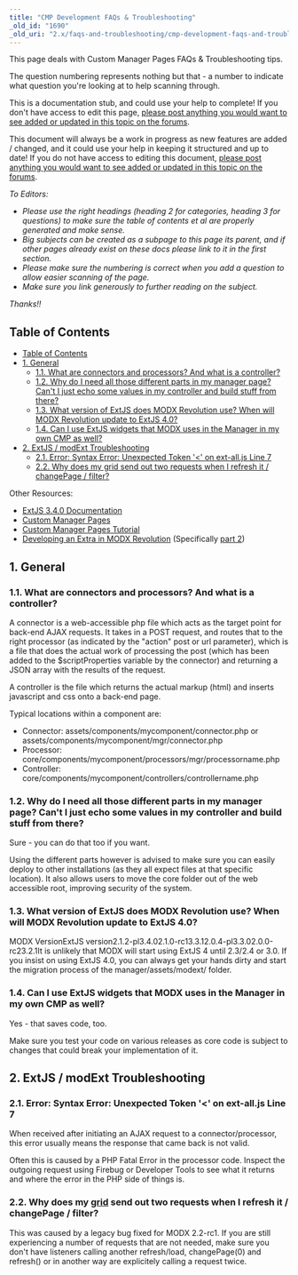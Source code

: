 ```yaml
---
title: "CMP Development FAQs & Troubleshooting"
_old_id: "1690"
_old_uri: "2.x/faqs-and-troubleshooting/cmp-development-faqs-and-troubleshooting"
---
```


This page deals with Custom Manager Pages FAQs & Troubleshooting tips.

The question numbering represents nothing but that - a number to indicate what question you're looking at to help scanning through.

This is a documentation stub, and could use your help to complete! If you don't have access to edit this page, [please post anything you would want to see added or updated in this topic on the forums](http://forums.modx.com/thread/72123/faqs-troubleshooting-on-the-rtfm).

This document will always be a work in progress as new features are added / changed, and it could use your help in keeping it structured and up to date! If you do not have access to editing this document, [please post anything you would want to see added or updated in this topic on the forums](http://forums.modx.com/thread/72123/faqs-troubleshooting-on-the-rtfm).

_To Editors:_

- _Please use the right headings (heading 2 for categories, heading 3 for questions) to make sure the table of contents et al are properly generated and make sense._
- _Big subjects can be created as a subpage to this page its parent, and if other pages already exist on these docs please link to it in the first section._
- _Please make sure the numbering is correct when you add a question to allow easier scanning of the page._
- _Make sure you link generously to further reading on the subject._

_Thanks!!_



## Table of Contents

- [Table of Contents](#CMPDevelopmentFAQs%26Troubleshooting-TableofContents)
- [1. General](#CMPDevelopmentFAQs%26Troubleshooting-1.General)
  - [1.1. What are connectors and processors? And what is a controller?](#CMPDevelopmentFAQs%26Troubleshooting-1.1.Whatareconnectorsandprocessors%3FAndwhatisacontroller%3F)
  - [1.2. Why do I need all those different parts in my manager page? Can't I just echo some values in my controller and build stuff from there?](#CMPDevelopmentFAQs%26Troubleshooting-1.2.WhydoIneedallthosedifferentpartsinmymanagerpage%3FCan%27tIjustechosomevaluesinmycontrollerandbuildstufffromthere%3F)
  - [1.3. What version of ExtJS does MODX Revolution use? When will MODX Revolution update to ExtJS 4.0?](#CMPDevelopmentFAQs%26Troubleshooting-1.3.WhatversionofExtJSdoesMODXRevolutionuse%3FWhenwillMODXRevolutionupdatetoExtJS4.0%3F)
  - [1.4. Can I use ExtJS widgets that MODX uses in the Manager in my own CMP as well?](#CMPDevelopmentFAQs%26Troubleshooting-1.4.CanIuseExtJSwidgetsthatMODXusesintheManagerinmyownCMPaswell%3F)
- [2. ExtJS / modExt Troubleshooting](#CMPDevelopmentFAQs%26Troubleshooting-2.ExtJS%2FmodExtTroubleshooting)
  - [2.1. Error: Syntax Error: Unexpected Token '<' on ext-all.js Line 7](#CMPDevelopmentFAQs%26Troubleshooting-2.1.Error%3ASyntaxError%3AUnexpectedToken%27%3C%27onextall.jsLine7)
  - [2.2. Why does my grid send out two requests when I refresh it / changePage / filter?](#CMPDevelopmentFAQs%26Troubleshooting-2.2.Whydoesmygridrevolution20%3AMODx.grid.GridsendouttworequestswhenIrefreshit%2FchangePage%2Ffilter%3F)



Other Resources:

- [ExtJS 3.4.0 Documentation](http://docs.sencha.com/ext-js/3-4/)
- [Custom Manager Pages](developing-in-modx/advanced-development/custom-manager-pages "Custom Manager Pages")
- [Custom Manager Pages Tutorial](developing-in-modx/advanced-development/custom-manager-pages/custom-manager-pages-tutorial "Custom Manager Pages Tutorial")
- [Developing an Extra in MODX Revolution](case-studies-and-tutorials/developing-an-extra-in-modx-revolution "Developing an Extra in MODX Revolution") (Specifically [part 2](case-studies-and-tutorials/developing-an-extra-in-modx-revolution/developing-an-extra-in-modx-revolution,-part-ii "Developing an Extra in MODX Revolution, Part II"))

## 1. General

### 1.1. What are connectors and processors? And what is a controller?

A connector is a web-accessible php file which acts as the target point for back-end AJAX requests. It takes in a POST request, and routes that to the right processor (as indicated by the "action" post or url parameter), which is a file that does the actual work of processing the post (which has been added to the $scriptProperties variable by the connector) and returning a JSON array with the results of the request.

A controller is the file which returns the actual markup (html) and inserts javascript and css onto a back-end page.

Typical locations within a component are:

- Connector: assets/components/mycomponent/connector.php or assets/components/mycomponent/mgr/connector.php
- Processor: core/components/mycomponent/processors/mgr/processorname.php
- Controller: core/components/mycomponent/controllers/controllername.php

### 1.2. Why do I need all those different parts in my manager page? Can't I just echo some values in my controller and build stuff from there?

Sure - you can do that too if you want.

Using the different parts however is advised to make sure you can easily deploy to other installations (as they all expect files at that specific location). It also allows users to move the core folder out of the web accessible root, improving security of the system.

### 1.3. What version of ExtJS does MODX Revolution use? When will MODX Revolution update to ExtJS 4.0?

MODX VersionExtJS version2.1.2-pl3.4.02.1.0-rc13.3.12.0.4-pl3.3.02.0.0-rc23.2.1It is unlikely that MODX will start using ExtJS 4 until 2.3/2.4 or 3.0. If you insist on using ExtJS 4.0, you can always get your hands dirty and start the migration process of the manager/assets/modext/ folder.

### 1.4. Can I use ExtJS widgets that MODX uses in the Manager in my own CMP as well?

Yes - that saves code, too.

Make sure you test your code on various releases as core code is subject to changes that could break your implementation of it.

## 2. ExtJS / modExt Troubleshooting

### 2.1. Error: Syntax Error: Unexpected Token '<' on ext-all.js Line 7

When received after initiating an AJAX request to a connector/processor, this error usually means the response that came back is not valid.

Often this is caused by a PHP Fatal Error in the processor code. Inspect the outgoing request using Firebug or Developer Tools to see what it returns and where the error in the PHP side of things is.

### 2.2. Why does my [grid](developing-in-modx/advanced-development/custom-manager-pages/modext/modx.grid.grid "MODx.grid.Grid") send out two requests when I refresh it / changePage / filter?

This was caused by a legacy bug fixed for MODX 2.2-rc1. If you are still experiencing a number of requests that are not needed, make sure you don't have listeners calling another refresh/load, changePage(0) and refresh() or in another way are explicitely calling a request twice.